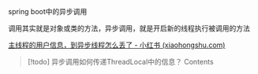 spring boot中的异步调用

调用其实就是对象或类的方法，异步调用，就是开启新的线程执行被调用的方法





[主线程的用户信息，到异步线程怎么丢了 - 小红书 (xiaohongshu.com)](https://www.xiaohongshu.com/explore/66aa0c2400000000270119c1?app_platform=ios&app_version=8.46.1&share_from_user_hidden=true&xsec_source=app_share&type=video&xsec_token=CB15ingRjcDg1O7Qsj356O7HpmgxCcDqQHeGoXOgdfi54=&author_share=1&xhsshare=CopyLink&shareRedId=N0tFMzo-Ojo2NzUyOTgwNjY0OThJNTpO&apptime=1722475656&share_id=18b1d921c4dd49298013c09b12a590d8)


> [!todo] 异步调用如何传递ThreadLocal中的信息？
> Contents
